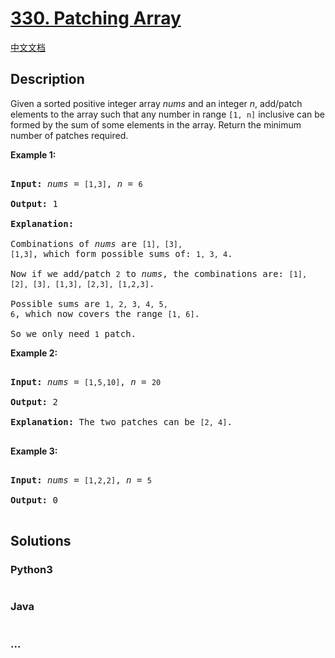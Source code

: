 # [330. Patching Array](https://leetcode.com/problems/patching-array)

[中文文档](/solution/0300-0399/0330.Patching%20Array/README.md)

## Description

<p>Given a sorted positive integer array <i>nums</i> and an integer <i>n</i>, add/patch elements to the array such that any number in range <code>[1, n]</code> inclusive can be formed by the sum of some elements in the array. Return the minimum number of patches required.</p>

<p><b>Example 1:</b></p>

<pre>

<strong>Input: </strong><i>nums</i> = <code>[1,3]</code>, <i>n</i> = <code>6</code>

<strong>Output: </strong>1 

<strong>Explanation:</strong>

Combinations of <i>nums</i> are <code>[1], [3], [1,3]</code>, which form possible sums of: <code>1, 3, 4</code>.

Now if we add/patch <code>2</code> to <i>nums</i>, the combinations are: <code>[1], [2], [3], [1,3], [2,3], [1,2,3]</code>.

Possible sums are <code>1, 2, 3, 4, 5, 6</code>, which now covers the range <code>[1, 6]</code>.

So we only need <code>1</code> patch.</pre>

<p><b>Example 2:</b></p>

<pre>

<strong>Input: </strong><i>nums</i> = <code>[1,5,10]</code>, <i>n</i> = <code>20</code>

<strong>Output:</strong> 2

<strong>Explanation: </strong>The two patches can be <code>[2, 4]</code>.

</pre>

<p><b>Example 3:</b></p>

<pre>

<strong>Input: </strong><i>nums</i> = <code>[1,2,2]</code>, <i>n</i> = <code>5</code>

<strong>Output:</strong> 0

</pre>

## Solutions

<!-- tabs:start -->

### **Python3**

```python

```

### **Java**

```java

```

### **...**

```

```

<!-- tabs:end -->
